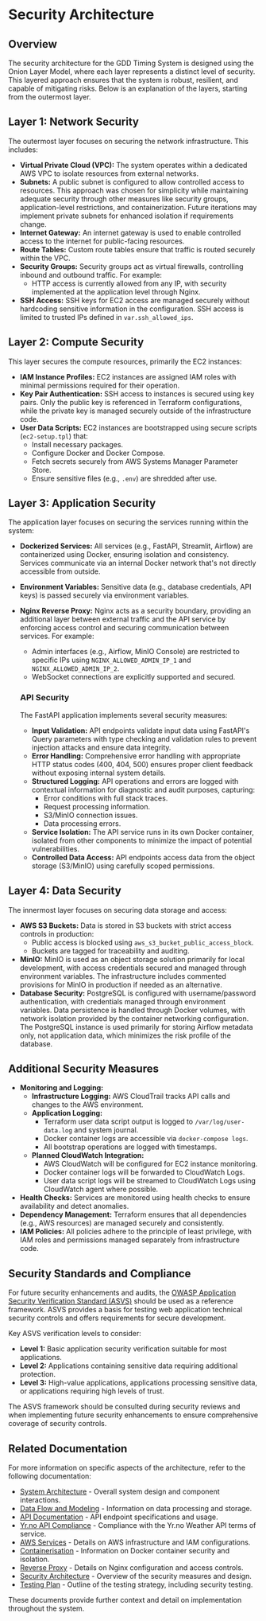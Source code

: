 # Security Architecture

## Overview

The security architecture for the GDD Timing System is designed using the Onion Layer Model, where each layer represents a distinct level of security. This layered approach ensures that the system is robust, resilient, and capable of mitigating risks. Below is an explanation of the layers, starting from the outermost layer.


## Layer 1: Network Security

The outermost layer focuses on securing the network infrastructure. This includes:

- **Virtual Private Cloud (VPC):** The system operates within a dedicated AWS VPC to isolate resources from external networks.
- **Subnets:** A public subnet is configured to allow controlled access to resources. This approach was chosen for simplicity while maintaining adequate security through other measures like security groups, application-level restrictions, and containerization. Future iterations may implement private subnets for enhanced isolation if requirements change.
- **Internet Gateway:** An internet gateway is used to enable controlled access to the internet for public-facing resources.
- **Route Tables:** Custom route tables ensure that traffic is routed securely within the VPC.
- **Security Groups:** Security groups act as virtual firewalls, controlling inbound and outbound traffic. For example:
  - HTTP access is currently allowed from any IP, with security implemented at the application level through Nginx.
- **SSH Access:** SSH keys for EC2 access are managed securely without hardcoding sensitive information in the configuration. SSH access is limited to trusted IPs defined in `var.ssh_allowed_ips`.



## Layer 2: Compute Security

This layer secures the compute resources, primarily the EC2 instances:

- **IAM Instance Profiles:** EC2 instances are assigned IAM roles with minimal permissions required for their operation.
- **Key Pair Authentication:** SSH access to instances is secured using key pairs. Only the public key is referenced in Terraform configurations, while the private key is managed securely outside of the infrastructure code.
- **User Data Scripts:** EC2 instances are bootstrapped using secure scripts (`ec2-setup.tpl`) that:
  - Install necessary packages.
  - Configure Docker and Docker Compose.
  - Fetch secrets securely from AWS Systems Manager Parameter Store.
  - Ensure sensitive files (e.g., `.env`) are shredded after use.



## Layer 3: Application Security

The application layer focuses on securing the services running within the system:

- **Dockerized Services:** All services (e.g., FastAPI, Streamlit, Airflow) are containerized using Docker, ensuring isolation and consistency. Services communicate via an internal Docker network that's not directly accessible from outside.
- **Environment Variables:** Sensitive data (e.g., database credentials, API keys) is passed securely via environment variables.
- **Nginx Reverse Proxy:** Nginx acts as a security boundary, providing an additional layer between external traffic and the API service by enforcing access control and securing communication between services. For example:
  - Admin interfaces (e.g., Airflow, MinIO Console) are restricted to specific IPs using `NGINX_ALLOWED_ADMIN_IP_1` and `NGINX_ALLOWED_ADMIN_IP_2`.
  - WebSocket connections are explicitly supported and secured.
  ### API Security

  The FastAPI application implements several security measures:

  - **Input Validation:** API endpoints validate input data using FastAPI's Query parameters with type checking and validation rules to prevent injection attacks and ensure data integrity.
  - **Error Handling:** Comprehensive error handling with appropriate HTTP status codes (400, 404, 500) ensures proper client feedback without exposing internal system details.
  - **Structured Logging:** API operations and errors are logged with contextual information for diagnostic and audit purposes, capturing:
    - Error conditions with full stack traces.
    - Request processing information.
    - S3/MinIO connection issues.
    - Data processing errors.
  - **Service Isolation:** The API service runs in its own Docker container, isolated from other components to minimize the impact of potential vulnerabilities.
  - **Controlled Data Access:** API endpoints access data from the object storage (S3/MinIO) using carefully scoped permissions.


## Layer 4: Data Security

The innermost layer focuses on securing data storage and access:

- **AWS S3 Buckets:** Data is stored in S3 buckets with strict access controls in production:
  - Public access is blocked using `aws_s3_bucket_public_access_block`.
  - Buckets are tagged for traceability and auditing.
- **MinIO:** MinIO is used as an object storage solution primarily for local development, with access credentials secured and managed through environment variables. The infrastructure includes commented provisions for MinIO in production if needed as an alternative.
- **Database Security:** PostgreSQL is configured with username/password authentication, with credentials managed through environment variables. Data persistence is handled through Docker volumes, with network isolation provided by the container networking configuration. The PostgreSQL instance is used primarily for storing Airflow metadata only, not application data, which minimizes the risk profile of the database.


## Additional Security Measures

- **Monitoring and Logging:**
  - **Infrastructure Logging:** AWS CloudTrail tracks API calls and changes to the AWS environment.
  - **Application Logging:**
    - Terraform user data script output is logged to `/var/log/user-data.log` and system journal.
    - Docker container logs are accessible via `docker-compose logs`.
    - All bootstrap operations are logged with timestamps.
  - **Planned CloudWatch Integration:**
    - AWS CloudWatch will be configured for EC2 instance monitoring.
    - Docker container logs will be forwarded to CloudWatch Logs.
    - User data script logs will be streamed to CloudWatch Logs using CloudWatch agent where possible.
- **Health Checks:** Services are monitored using health checks to ensure availability and detect anomalies.
- **Dependency Management:** Terraform ensures that all dependencies (e.g., AWS resources) are managed securely and consistently.
- **IAM Policies:** All policies adhere to the principle of least privilege, with IAM roles and permissions managed separately from infrastructure code.


## Security Standards and Compliance

For future security enhancements and audits, the [OWASP Application Security Verification Standard (ASVS)](https://owasp.org/www-project-application-security-verification-standard/) should be used as a reference framework. ASVS provides a basis for testing web application technical security controls and offers requirements for secure development.

Key ASVS verification levels to consider:

- **Level 1:** Basic application security verification suitable for most applications.
- **Level 2:** Applications containing sensitive data requiring additional protection.
- **Level 3:** High-value applications, applications processing sensitive data, or applications requiring high levels of trust.

The ASVS framework should be consulted during security reviews and when implementing future security enhancements to ensure comprehensive coverage of security controls.

## Related Documentation

For more information on specific aspects of the architecture, refer to the following documentation:

- [System Architecture](./system-architecture.md) - Overall system design and component interactions.
- [Data Flow and Modeling](./data-flow-and-modeling.md) - Information on data processing and storage.
- [API Documentation](./api-documentation.md) - API endpoint specifications and usage.
- [Yr.no API Compliance](./yrno-api-compliance.md) - Compliance with the Yr.no Weather API terms of service.
- [AWS Services](./aws-services.md) - Details on AWS infrastructure and IAM configurations.
- [Containerisation](./containerisation.md) - Information on Docker container security and isolation.
- [Reverse Proxy](./reverse-proxy.md) - Details on Nginx configuration and access controls.
- [Security Architecture](./security-architecture.md) - Overview of the security measures and design.
- [Testing Plan](./testing-plan.md) - Outline of the testing strategy, including security testing.

These documents provide further context and detail on implementation throughout the system.

